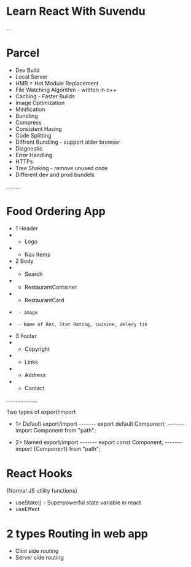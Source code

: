 # Learn React With Suvendu

...
# Parcel
- Dev Build
- Local Server
- HMR = Hot Module Replacement
- File Watching Algorithm - written in c++
- Caching - Faster Builds
- Image Optimization
- Minification
- Bundling
- Compress
- Consistent Hasing
- Code Splitting
- Diffrent Bundling - support older browser 
- Diagnostic
- Error Handling
- HTTPs
- Tree Shaking - remove unused code
- Different dev and prod bundels

.........
# Food Ordering App

 * 1 Header
 *   - Logo
 *   - Nav Items
 * 2 Body
 *   - Search
 *   - RestaurantContainer
 *   - RestaurantCard
 *      - image
 *      - Name of Res, Star Rating, cuisine, delery tie
 * 3 Footer
 *  - Copyright
 *  - Links
 *  - Address
 *  - Contact

....................

Two types of export/import

- 1> Default export/import
------- export default Component;
------- import Component from "path"; 

- 2> Named export/import
------- export const Component;
------- import {Component} from "path";


# React Hooks

 (Normal JS utility functions)
 - useState() - Superpowerful state variable in react 
 - useEffect

# 2 types Routing in web app
- Clint side routing
- Server side routing


